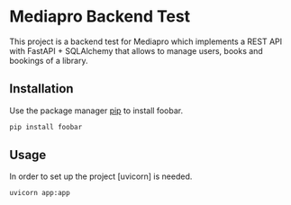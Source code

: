# Mediapro Backend Test

This project is a backend test for Mediapro which implements a REST API with FastAPI + SQLAlchemy that allows to manage users, books and bookings of a library.

## Installation

Use the package manager [pip](https://pip.pypa.io/en/stable/) to install foobar.

```bash
pip install foobar
```

## Usage
In order to set up the project [uvicorn] is needed.

```
uvicorn app:app
```
